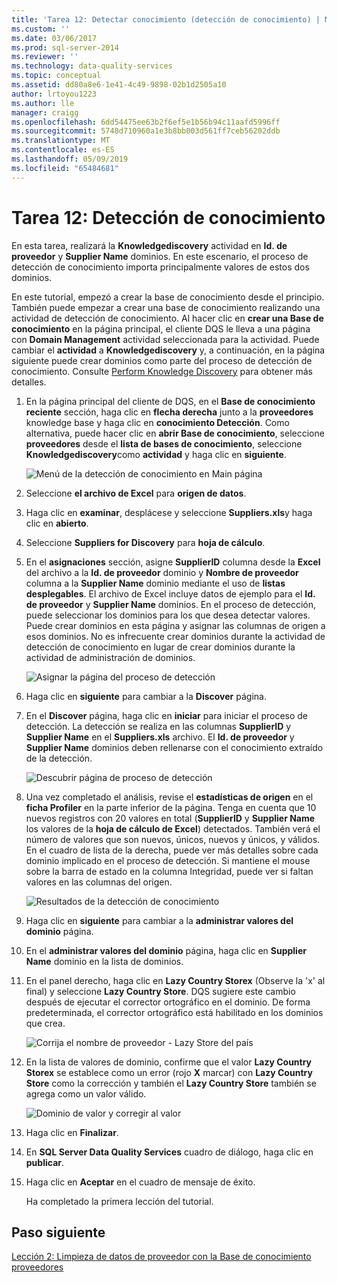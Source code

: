 ```yaml
---
title: 'Tarea 12: Detectar conocimiento (detección de conocimiento) | Microsoft Docs'
ms.custom: ''
ms.date: 03/06/2017
ms.prod: sql-server-2014
ms.reviewer: ''
ms.technology: data-quality-services
ms.topic: conceptual
ms.assetid: dd80a8e6-1e41-4c49-9898-02b1d2505a10
author: lrtoyou1223
ms.author: lle
manager: craigg
ms.openlocfilehash: 6dd54475ee63b2f6ef5e1b56b94c11aafd5996ff
ms.sourcegitcommit: 5748d710960a1e3b8bb003d561ff7ceb56202ddb
ms.translationtype: MT
ms.contentlocale: es-ES
ms.lasthandoff: 05/09/2019
ms.locfileid: "65484681"
---
```

# <a name="task-12-discovering-knowledge-knowledge-discovery"></a>Tarea 12: Detección de conocimiento
  En esta tarea, realizará la **Knowledgediscovery** actividad en **Id. de proveedor** y **Supplier Name** dominios. En este escenario, el proceso de detección de conocimiento importa principalmente valores de estos dos dominios.  
  
 En este tutorial, empezó a crear la base de conocimiento desde el principio. También puede empezar a crear una base de conocimiento realizando una actividad de detección de conocimiento. Al hacer clic en **crear una Base de conocimiento** en la página principal, el cliente DQS le lleva a una página con **Domain Management** actividad seleccionada para la actividad. Puede cambiar el **actividad** a **Knowledgediscovery** y, a continuación, en la página siguiente puede crear dominios como parte del proceso de detección de conocimiento. Consulte [Perform Knowledge Discovery](https://msdn.microsoft.com/library/hh510398.aspx) para obtener más detalles.  
  
1.  En la página principal del cliente de DQS, en el **Base de conocimiento reciente** sección, haga clic en **flecha derecha** junto a la **proveedores** knowledge base y haga clic en **conocimiento Detección**. Como alternativa, puede hacer clic en **abrir Base de conocimiento**, seleccione **proveedores** desde el **lista de bases de conocimiento**, seleccione **Knowledgediscovery**como **actividad** y haga clic en **siguiente**.  
  
     ![Menú de la detección de conocimiento en Main página](../../2014/tutorials/media/et-discoveringknowledge-01.jpg "menú de detección de conocimiento en Main página")  
  
2.  Seleccione **el archivo de Excel** para **origen de datos**.  
  
3.  Haga clic en **examinar**, desplácese y seleccione **Suppliers.xls**y haga clic en **abierto**.  
  
4.  Seleccione **Suppliers for Discovery** para **hoja de cálculo**.  
  
5.  En el **asignaciones** sección, asigne **SupplierID** columna desde la **Excel** del archivo a la **Id. de proveedor** dominio y  **Nombre de proveedor** columna a la **Supplier Name** dominio mediante el uso de **listas desplegables**. El archivo de Excel incluye datos de ejemplo para el **Id. de proveedor** y **Supplier Name** dominios. En el proceso de detección, puede seleccionar los dominios para los que desea detectar valores. Puede crear dominios en esta página y asignar las columnas de origen a esos dominios. No es infrecuente crear dominios durante la actividad de detección de conocimiento en lugar de crear dominios durante la actividad de administración de dominios.  
  
     ![Asignar la página del proceso de detección](../../2014/tutorials/media/et-discoveringknowledge-02.jpg "asignar la página del proceso de detección")  
  
6.  Haga clic en **siguiente** para cambiar a la **Discover** página.  
  
7.  En el **Discover** página, haga clic en **iniciar** para iniciar el proceso de detección. La detección se realiza en las columnas **SupplierID** y **Supplier Name** en el **Suppliers.xls** archivo. El **Id. de proveedor** y **Supplier Name** dominios deben rellenarse con el conocimiento extraído de la detección.  
  
     ![Descubrir página de proceso de detección](../../2014/tutorials/media/et-discoveringknowledge-03.jpg "descubrir página de proceso de detección")  
  
8.  Una vez completado el análisis, revise el **estadísticas de origen** en el **ficha Profiler** en la parte inferior de la página. Tenga en cuenta que 10 nuevos registros con 20 valores en total (**SupplierID** y **Supplier Name** los valores de la **hoja de cálculo de Excel**) detectados. También verá el número de valores que son nuevos, únicos, nuevos y únicos, y válidos. En el cuadro de lista de la derecha, puede ver más detalles sobre cada dominio implicado en el proceso de detección. Si mantiene el mouse sobre la barra de estado en la columna Integridad, puede ver si faltan valores en las columnas del origen.  
  
     ![Resultados de la detección de conocimiento](../../2014/tutorials/media/et-discoveringknowledge-04.jpg "resultados de la detección de conocimiento")  
  
9. Haga clic en **siguiente** para cambiar a la **administrar valores del dominio** página.  
  
10. En el **administrar valores del dominio** página, haga clic en **Supplier Name** dominio en la lista de dominios.  
  
11. En el panel derecho, haga clic en **Lazy Country Storex** (Observe la 'x' al final) y seleccione **Lazy Country Store**. DQS sugiere este cambio después de ejecutar el corrector ortográfico en el dominio. De forma predeterminada, el corrector ortográfico está habilitado en los dominios que crea.  
  
     ![Corrija el nombre de proveedor - Lazy Store del país](../../2014/tutorials/media/et-discoveringknowledge-05.jpg "corrija el nombre de proveedor - Lazy Store del país")  
  
12. En la lista de valores de dominio, confirme que el valor **Lazy Country Storex** se establece como un error (rojo **X** marcar) con **Lazy Country Store** como la corrección y también el **Lazy Country Store** también se agrega como un valor válido.  
  
     ![Dominio de valor y corregir al valor](../../2014/tutorials/media/et-discoveringknowledge-06.jpg "dominio valor y corregir al valor")  
  
13. Haga clic en **Finalizar**.  
  
14. En **SQL Server Data Quality Services** cuadro de diálogo, haga clic en **publicar**.  
  
15. Haga clic en **Aceptar** en el cuadro de mensaje de éxito.  
  
     Ha completado la primera lección del tutorial.  
  
## <a name="next-step"></a>Paso siguiente  
 [Lección 2: Limpieza de datos de proveedor con la Base de conocimiento proveedores](../../2014/tutorials/lesson-2-cleansing-supplier-data-using-the-suppliers-knowledge-base.md)  
  
  
